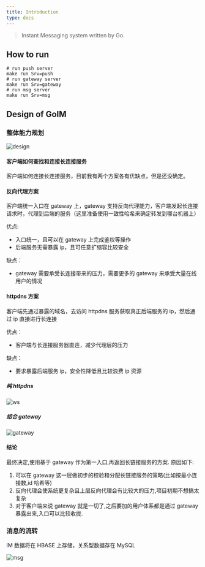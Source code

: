 ```yaml
---
title: Introduction
type: docs
---
```


> Instant Messaging system written by Go.

## How to run

```shell
# run push server
make run Srv=push
# run gateway server
make run Srv=gateway
# run msg server
make run Srv=msg
```

## Design of GoIM

### 整体能力规划

![design](https://raw.githubusercontent.com/yusank/goim/main/static/images/goim.png)

#### 客户端如何查找和连接长连接服务

客户端如何连接长连接服务，目前我有两个方案各有优缺点，但是还没确定。

#### 反向代理方案

客户端统一入口在 gateway 上，gateway 支持反向代理能力，客户端发起长连接请求时，代理到后端的服务（这里准备使用一致性哈希来确定转发到哪台机器上）

优点:

- 入口统一，且可以在 gateway 上完成鉴权等操作
- 后端服务无需暴露 ip，且可任意扩缩容比较安全

缺点：

- gateway 需要承受长连接带来的压力，需要更多的 gateway 来承受大量在线用户的情况

#### httpdns 方案

客户端先通过暴露的域名，去访问 httpdns 服务获取真正后端服务的 ip，然后通过 ip 直接进行长连接

优点：

- 客户端与长连接服务器直连，减少代理层的压力

缺点：

- 要求暴露后端服务 ip，安全性降低且比较浪费 ip 资源

##### 纯 httpdns

![ws](https://raw.githubusercontent.com/yusank/goim/main/static/images/conn_ws_dns.png)

##### 结合 gateway

![gateway](https://raw.githubusercontent.com/yusank/goim/main/static/images/conn_ws_gateway.png)

#### 结论

最终决定,使用基于 gateway 作为第一入口,再返回长链接服务的方案.
原因如下:

1. 可以在 gateway 这一层做初步的校验和分配长链接服务的策略(比如按最小连接数,id 哈希等)
2. 反向代理会使系统更复杂且上层反向代理会有比较大的压力,项目初期不想搞太复杂
3. 对于客户端来说 gateway 就是一切了,之后要加的用户体系都是通过 gateway 暴露出来,入口可以比较收拢.

### 消息的流转

IM 数据将在 HBASE 上存储，关系型数据存在 MySQL

![msg](https://raw.githubusercontent.com/yusank/goim/main/static/images/send_rec_msg.png)
